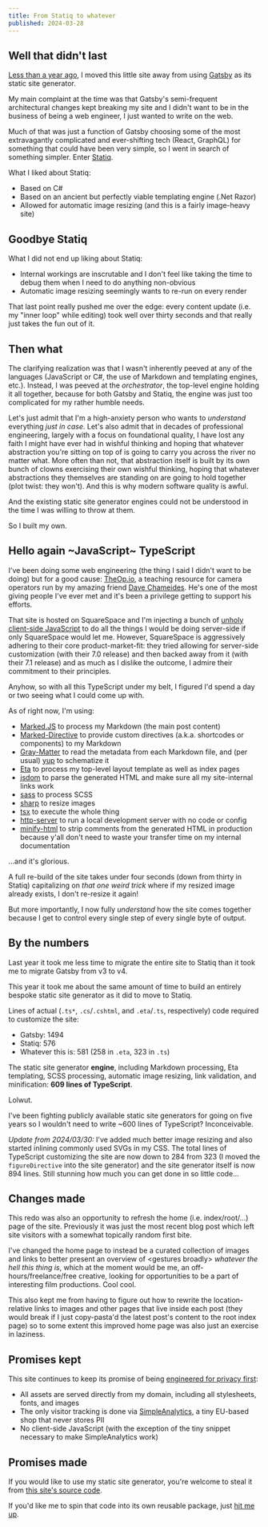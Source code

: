 ```yaml
---
title: From Statiq to whatever
published: 2024-03-28
---
```


## Well that didn't last

[Less than a year ago](../from-gatsby-to-statiq/), I moved this little site away from using [Gatsby](https://gatsbyjs.org/) as its static site generator.

My main complaint at the time was that Gatsby's semi-frequent architectural changes kept breaking my site
and I didn't want to be in the business of being a web engineer, I just wanted to write on the web.

Much of that was just a function of Gatsby choosing some of the most extravagantly complicated and ever-shifting tech (React, GraphQL)
for something that could have been very simple, so I went in search of something simpler. Enter [Statiq](https://statiq.dev).

What I liked about Statiq:

- Based on C#
- Based on an ancient but perfectly viable templating engine (.Net Razor)
- Allowed for automatic image resizing (and this is a fairly image-heavy site)

## Goodbye Statiq

What I did not end up liking about Statiq:

- Internal workings are inscrutable and I don't feel like taking the time to debug them when I need to do anything non-obvious
- Automatic image resizing seemingly wants to re-run on every render

That last point really pushed me over the edge: every content update (i.e. my "inner loop" while editing) took well over thirty seconds
and that really just takes the fun out of it.

## Then what

The clarifying realization was that I wasn't inherently peeved at any of the languages (JavaScript or C#, the use of Markdown and templating engines, etc.).
Instead, I was peeved at the _orchestrator_, the top-level engine holding it all together, because for both Gatsby and Statiq,
the engine was just too complicated for my rather humble needs.

Let's just admit that I'm a high-anxiety person who wants to _understand_ everything _just in case_.
Let's also admit that in decades of professional engineering, largely with a focus on foundational quality,
I have lost any faith I might have ever had in wishful thinking and hoping that whatever abstraction you're sitting on top of
is going to carry you across the river no matter what.
More often than not, that abstraction itself is built by its own bunch of clowns exercising their own wishful thinking,
hoping that whatever abstractions they themselves are standing on are going to hold together (plot twist: they won't).
And this is why modern software quality is awful.

And the existing static site generator engines could not be understood in the time I was willing to throw at them.

So I built my own.

## Hello again ~JavaScript~ TypeScript

I've been doing some web engineering (the thing I said I didn't want to be doing) but for a good cause:
[TheOp.io](https://www.theop.io/), a teaching resource for camera operators run by my amazing friend [Dave Chameides](https://www.imdb.com/name/nm0150505/).
He's one of the most giving people I've ever met and it's been a privilege getting to support his efforts.

That site is hosted on SquareSpace and I'm injecting a bunch of [unholy client-side JavaScript](https://github.com/theop-io/theop-io-static)
to do all the things I would be doing server-side if only SquareSpace would let me.
However, SquareSpace is aggressively adhering to their core product-market-fit: they tried allowing for server-side customization (with their 7.0 release)
and then backed away from it (with their 7.1 release) and as much as I dislike the outcome, I admire their commitment to their principles.

Anyhow, so with all this TypeScript under my belt, I figured I'd spend a day or two seeing what I could come up with.

As of right now, I'm using:

- [Marked.JS](https://marked.js.org/) to process my Markdown (the main post content)
- [Marked-Directive](https://github.com/bent10/marked-extensions/tree/main/packages/directive) to provide custom directives (a.k.a. shortcodes or components) to my Markdown
- [Gray-Matter](https://github.com/jonschlinkert/gray-matter) to read the metadata from each Markdown file, and (per usual) [yup](https://github.com/jquense/yup) to schematize it
- [Eta](https://eta.js.org/) to process my top-level layout template as well as index pages
- [jsdom](https://github.com/jsdom/jsdom) to parse the generated HTML and make sure all my site-internal links work
- [sass](https://github.com/sass/sass) to process SCSS
- [sharp](https://github.com/lovell/sharp) to resize images
- [tsx](https://github.com/privatenumber/tsx) to execute the whole thing
- [http-server](https://github.com/http-party/http-server) to run a local development server with no code or config
- [minify-html](https://github.com/wilsonzlin/minify-html) to strip comments from the generated HTML in production because y'all don't need to waste your transfer time on my internal documentation

...and it's glorious.

A full re-build of the site takes under four seconds (down from thirty in Statiq) capitalizing on _that one weird trick_ where
if my resized image already exists, I don't re-resize it again!

But more importantly, I now fully _understand_ how the site comes together because I get to control every single step of every single byte of output.

## By the numbers

Last year it took me less time to migrate the entire site to Statiq than it took me to migrate Gatsby from v3 to v4.

This year it took me about the same amount of time to build an entirely bespoke static site generator as it did to move to Statiq.

Lines of actual (`.ts*`, `.cs`/`.cshtml`, and `.eta`/`.ts`, respectively) code required to customize the site:

- Gatsby: 1494
- Statiq: 576
- Whatever this is: 581 (258 in `.eta`, 323 in `.ts`)

The static site generator **engine**, including Markdown processing, Eta templating, SCSS processing, automatic image resizing, link validation, and minification:
**609 lines of TypeScript**.

Lolwut.

I've been fighting publicly available static site generators for going on five years so I wouldn't need to write ~600 lines of TypeScript? Inconceivable.

_Update from 2024/03/30:_ I've added much better image resizing and also started inlining commonly used SVGs in my CSS.
The total lines of TypeScript customizing the site are now down to 284 from 323 (I moved the `figureDirective` into the site generator)
and the site generator itself is now 894 lines. Still stunning how much you can get done in so little code...

## Changes made

This redo was also an opportunity to refresh the home (i.e. index/root/...) page of the site.
Previously it was just the most recent blog post which left site visitors with a somewhat topically random first bite.

I've changed the home page to instead be a curated collection of images and links to better present an overview of &lt;gestures broadly&gt; _whatever the hell this thing is_,
which at the moment would be me, an off-hours/freelance/free creative, looking for opportunities to be a part of interesting film productions. Cool cool.

This also kept me from having to figure out how to rewrite the location-relative links to images and other pages that live inside each post
(they would break if I just copy-pasta'd the latest post's content to the root index page) so to some extent this improved home page was also just an exercise in laziness.

## Promises kept

This site continues to keep its promise of being [engineered for privacy first](/posts/code/improving-site-visitor-privacy/):

- All assets are served directly from my domain, including all stylesheets, fonts, and images
- The only visitor tracking is done via [SimpleAnalytics](https://www.simpleanalytics.com/), a tiny EU-based shop that never stores PII
- No client-side JavaScript (with the exception of the tiny snippet necessary to make SimpleAnalytics work)

## Promises made

If you would like to use my static site generator, you're welcome to steal it from [this site's source code](https://github.com/rgiese/www-grumpycorp-com).

If you'd like me to spin that code into its own reusable package, just [hit me up](mailto:robin@grumpycorp.com).
